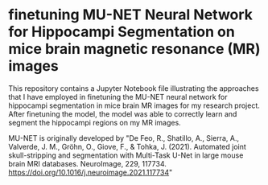 # finetuning MU-NET Neural Network for Hippocampi Segmentation on mice brain magnetic resonance (MR) images

This repository contains a Jupyter Notebook file illustrating the approaches that I have employed in finetuning the MU-NET neural network for hippocampi segmentation in mice brain MR images for my research project. After finetuning the model, the model was able to correctly learn and segment the hippocampi regions on my MR images.

MU-NET is originally developed by "De Feo, R., Shatillo, A., Sierra, A., Valverde, J. M., Gröhn, O., Giove, F., & Tohka, J. (2021). Automated joint skull-stripping and segmentation with Multi-Task U-Net in large mouse brain MRI databases. NeuroImage, 229, 117734. https://doi.org/10.1016/j.neuroimage.2021.117734"
